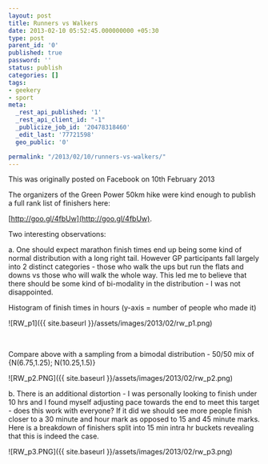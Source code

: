 ```yaml
---
layout: post
title: Runners vs Walkers
date: 2013-02-10 05:52:45.000000000 +05:30
type: post
parent_id: '0'
published: true
password: ''
status: publish
categories: []
tags:
- geekery
- sport
meta:
  _rest_api_published: '1'
  _rest_api_client_id: "-1"
  _publicize_job_id: '20478318460'
  _edit_last: '77721598'
  geo_public: '0'

permalink: "/2013/02/10/runners-vs-walkers/"
---
```

This was originally posted on Facebook on 10th February 2013

The organizers of the Green Power 50km hike were kind enough to publish a full rank list of finishers here:

[http://goo.gl/4fbUw](http://goo.gl/4fbUw).

Two interesting observations:

a. One should expect marathon finish times end up being some kind of normal distribution with a long right tail. However GP participants fall largely into 2 distinct categories - those who walk the ups but run the flats and downs vs those who will walk the whole way. This led me to believe that there should be some kind of bi-modality in the distribution - I was not disappointed.

Histogram of finish times in hours (y-axis = number of people who made it)

![RW_p1]({{ site.baseurl }}/assets/images/2013/02/rw_p1.png)

&nbsp;

Compare above with a sampling from a bimodal distribution - 50/50 mix of {N(6.75,1.25); N(10.25,1.5)}

![RW_p2.PNG]({{ site.baseurl }}/assets/images/2013/02/rw_p2.png)

b.&nbsp;There is an additional distortion - I was personally looking to finish under 10 hrs and I found myself adjusting pace towards the end to meet this target - does this work with everyone? If it did we should see more people finish closer to a 30 minute and hour mark as opposed to 15 and 45 minute marks. Here is a breakdown of finishers split into 15 min intra hr buckets revealing that this is indeed the case.

![RW_p3.PNG]({{ site.baseurl }}/assets/images/2013/02/rw_p3.png)

&nbsp;

